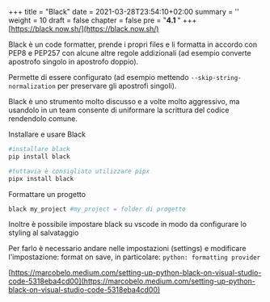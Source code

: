 +++
title = "Black"
date = 2021-03-28T23:54:10+02:00
summary = ''
weight = 10
draft = false
chapter = false
pre = "<b>4.1 </b>"
+++
[https://black.now.sh/](https://black.now.sh/)

Black è un code formatter, prende i propri files e li formatta in accordo con PEP8 e PEP257 con alcune altre regole addizionali (ad esempio converte apostrofo singolo in apostrofo doppio).

Permette di essere configurato (ad esempio mettendo `--skip-string-normalization` per preservare gli apostrofi singoli).

Black è uno strumento molto discusso e a volte molto aggressivo, ma usandolo in un team consente di uniformare la scrittura del codice rendendolo comune.

Installare e usare Black

```bash
#installare black
pip install black

#tuttavia è consigliato utilizzare pipx
pipx install black
```

Formattare un progetto

```bash
black my_project #my_project = folder di progetto
```

Inoltre è possibile impostare black su vscode in modo da configurare lo styling al salvataggio 

Per farlo è necessario andare nelle impostazioni (settings) e modificare l'impostazione: format on save, in particolare: `python: formatting provider`

[https://marcobelo.medium.com/setting-up-python-black-on-visual-studio-code-5318eba4cd00](https://marcobelo.medium.com/setting-up-python-black-on-visual-studio-code-5318eba4cd00)